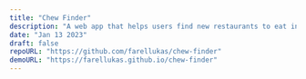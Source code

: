 ```yaml
---
title: "Chew Finder"
description: "A web app that helps users find new restaurants to eat in a dating app style."
date: "Jan 13 2023"
draft: false
repoURL: "https://github.com/farellukas/chew-finder"
demoURL: "https://farellukas.github.io/chew-finder"
---
```

